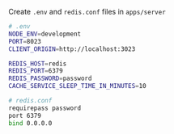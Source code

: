 Create `.env` and `redis.conf` files in `apps/server`

```bash
# .env
NODE_ENV=development
PORT=8023
CLIENT_ORIGIN=http://localhost:3023

REDIS_HOST=redis
REDIS_PORT=6379
REDIS_PASSWORD=password
CACHE_SERVICE_SLEEP_TIME_IN_MINUTES=10
```

```bash
# redis.conf
requirepass password
port 6379
bind 0.0.0.0
```
